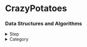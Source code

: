 # CrazyPotatoes
### Data Structures and Algorithms

<details>
<summary>Step</summary>
<div markdown="1">
  
  #### Step 1
|Number| Success|
|---|---|
|1234|x|
  
  #### Step 2
|Number| Success|
|---|---|
|1234|x|
 
</div>
</details>

<details>
<summary>Category</summary>
<div markdown="1">
  
  #### Greedy
|Number| Success|
|---|---|
|1234|x|
  
  #### BFS
|Number| Success|
|---|---|
|1234|x|
  
  #### DFS
|Number| Success|
|---|---|
|1234|x|
  
</div>
</details>
